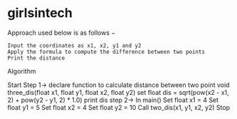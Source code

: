 # girlsintech
Approach used below is as follows −

    Input the coordinates as x1, x2, y1 and y2
    Apply the formula to compute the difference between two points
    Print the distance

Algorithm

Start
Step 1-> declare function to calculate distance between two point
   void three_dis(float x1, float y1, float x2, float y2)
      set float dis = sqrt(pow(x2 - x1, 2) + pow(y2 - y1, 2) * 1.0)
      print dis
step 2-> In main()
   Set float x1 = 4
   Set float y1 = 5
   Set float x2 = 4
   Set float y2 = 10
   Call two_dis(x1, y1, x2, y2)
Stop
